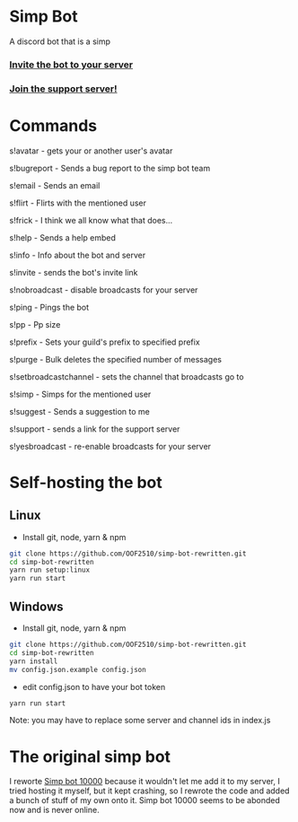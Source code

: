 # Simp Bot
A discord bot that is a simp

### [Invite the bot to your server](https://discord.com/api/oauth2/authorize?client_id=808822189905936405&permissions=8&scope=bot)

### [Join the support server!](https://discord.gg/zHtfa8GdPx)

# Commands
s!avatar - gets your or another user's avatar

s!bugreport - Sends a bug report to the simp bot team

s!email - Sends an email

s!flirt - Flirts with the mentioned user

s!frick - I think we all know what that does...

s!help - Sends a help embed

s!info - Info about the bot and server

s!invite - sends the bot's invite link

s!nobroadcast - disable broadcasts for your server

s!ping - Pings the bot

s!pp - Pp size

s!prefix - Sets your guild's prefix to specified prefix

s!purge - Bulk deletes the specified number of messages

s!setbroadcastchannel - sets the channel that broadcasts go to

s!simp - Simps for the mentioned user

s!suggest - Sends a suggestion to me

s!support - sends a link for the support server

s!yesbroadcast - re-enable broadcasts for your server

# Self-hosting the bot

## Linux
* Install git, node, yarn & npm
 ```bash
 git clone https://github.com/OOF2510/simp-bot-rewritten.git
 cd simp-bot-rewritten
 yarn run setup:linux
 yarn run start
 ```

## Windows
* Install git, node, yarn & npm
 ```bash
 git clone https://github.com/OOF2510/simp-bot-rewritten.git
 cd simp-bot-rewritten
 yarn install
 mv config.json.example config.json
 ```
 * edit config.json to have your bot token
 ```bash
 yarn run start
 ```
Note: you may have to replace some server and channel ids in index.js

# The original simp bot
I reworte [Simp bot 10000](https://discordbotlist.com/bots/simp-bot-10000) because it wouldn't let me add it to my server, I tried hosting it myself, but it
kept crashing, so I rewrote the code and added a bunch of stuff of my own onto it. Simp bot 10000 seems to be abonded now and is never online.
